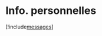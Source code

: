 # Info. personnelles

[!include[messages](infopersonnelles.messages.autogen.md)]




































































